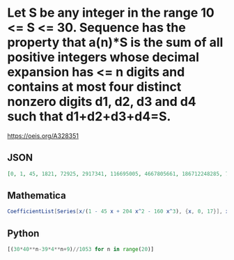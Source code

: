 # Let S be any integer in the range 10 <\= S <\= 30\. Sequence has the property that a\(n\)\*S is the sum of all positive integers whose decimal expansion has <\= n digits and contains at most four distinct nonzero digits d1, d2, d3 and d4 such that d1\+d2\+d3\+d4\=S\.
https://oeis.org/A328351
## JSON
```JSON
[0, 1, 45, 1821, 72925, 2917341, 116695005, 4667805661, 186712248285, 7468490018781, 298739601100765, 11949584045428701, 477983361822740445, 19119334472931987421, 764773378917368975325, 30590935156695116926941, 1223637406267806108733405, 48945496250712250075959261]
```
## Mathematica
```Mathematica
CoefficientList[Series[x/(1 - 45 x + 204 x^2 - 160 x^3), {x, 0, 17}], x] (* _Michael De Vlieger_, Dec 23 2019 *)
```
## Python
```Python
[(30*40**n-39*4**n+9)//1053 for n in range(20)]
```
